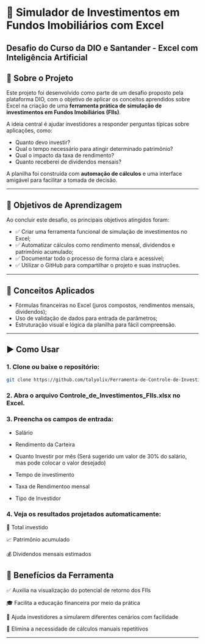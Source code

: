 # 🏢 Simulador de Investimentos em Fundos Imobiliários com Excel

## Desafio do Curso da DIO e Santander - Excel com Inteligência Artificial 

## 📘 Sobre o Projeto

Este projeto foi desenvolvido como parte de um desafio proposto pela plataforma DIO, com o objetivo de aplicar os conceitos aprendidos sobre Excel na criação de uma **ferramenta prática de simulação de investimentos em Fundos Imobiliários (FIIs)**.

A ideia central é ajudar investidores a responder perguntas típicas sobre aplicações, como:

- Quanto devo investir?
- Qual o tempo necessário para atingir determinado patrimônio?
- Qual o impacto da taxa de rendimento?
- Quanto receberei de dividendos mensais?

A planilha foi construída com **automação de cálculos** e uma interface amigável para facilitar a tomada de decisão.

---

## 🎯 Objetivos de Aprendizagem

Ao concluir este desafio, os principais objetivos atingidos foram:

- ✅ Criar uma ferramenta funcional de simulação de investimentos no Excel;  
- ✅ Automatizar cálculos como rendimento mensal, dividendos e patrimônio acumulado;  
- ✅ Documentar todo o processo de forma clara e acessível;  
- ✅ Utilizar o GitHub para compartilhar o projeto e suas instruções.

---


## 🧠 Conceitos Aplicados

- Fórmulas financeiras no Excel (juros compostos, rendimentos mensais, dividendos);
- Uso de validação de dados para entrada de parâmetros;
- Estruturação visual e lógica da planilha para fácil compreensão.

---

## ▶️ Como Usar

### 1. Clone ou baixe o repositório:


   ```bash
   git clone https://github.com/talyoliv/Ferramenta-de-Controle-de-Investimentos-com-Excel.git

```

### 2. Abra o arquivo Controle_de_Investimentos_FIIs.xlsx no Excel.

### 3. Preencha os campos de entrada:

- Salário

- Rendimento da Carteira

- Quanto Investir por mês (Será sugerido um valor de 30% do salário, mas pode colocar o valor desejado)

- Tempo de investimento

- Taxa de Rendimentoo mensal

- Tipo de Investidor

### 4. Veja os resultados projetados automaticamente:


📌 Total investido

📈 Patrimônio acumulado

💰 Dividendos mensais estimados

## 🚀 Benefícios da Ferramenta

✅ Auxilia na visualização do potencial de retorno dos FIIs

🎓 Facilita a educação financeira por meio da prática

🔄 Ajuda investidores a simularem diferentes cenários com facilidade

🧮 Elimina a necessidade de cálculos manuais repetitivos

---